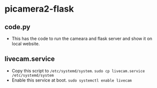 # picamera2-flask

## code.py
- This has the code to run the cameara and flask server and show it on local website.

## livecam.service 
- Copy this script to `/etc/systemd/system`.
	`sudo cp livecam.service /etc/systemd/system`
- Enable this service at boot.
	`sudo systemctl enable livecam`
